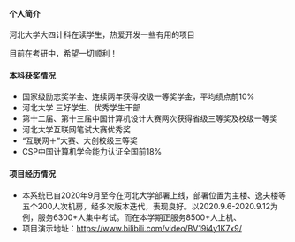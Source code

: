 #### 个人简介
河北大学大四计科在读学生，热爱开发一些有用的项目

目前在考研中，希望一切顺利！

#### 本科获奖情况

- 国家级励志奖学金、连续两年获得校级一等奖学金，平均绩点前10%
- 河北大学 三好学生、优秀学生干部
- 第十二届、第十三届中国计算机设计大赛两次获得省级三等奖及校级一等奖
- 河北大学互联网笔试大赛优秀奖
- “互联网＋”大赛、大创校级三等奖
- CSP中国计算机学会能力认证全国前18%

#### 项目经历情况

- 本系统已自2020年9月至今在河北大学部署上线，部署位置为主楼、逸夫楼等五个200人次机房，经多次版本迭代，表现良好。以2020.9.6-2020.9.12为例，服务6300+人集中考试。而在本学期正服务8500+人上机、
- 项目演示地址：https://www.bilibili.com/video/BV19i4y1K7x9/